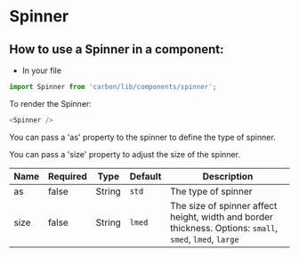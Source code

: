# Spinner

## How to use a Spinner in a component:

* In your file

```javascript
import Spinner from 'carbon/lib/components/spinner';
```

To render the Spinner:

```javascript
<Spinner />
```

You can pass a 'as' property to the spinner to define the type of spinner.

You can pass a 'size' property to adjust the size of the spinner.

| Name          | Required    | Type          | Default       | Description   |
| ------------- | ----------- | ------------- | ------------- | ------------- |
| as            | false       | String        | `std`         | The type of spinner |
| size          | false       | String        | `lmed`        | The size of spinner affect height, width and border thickness. Options: `small`, `smed`, `lmed`, `large` |
